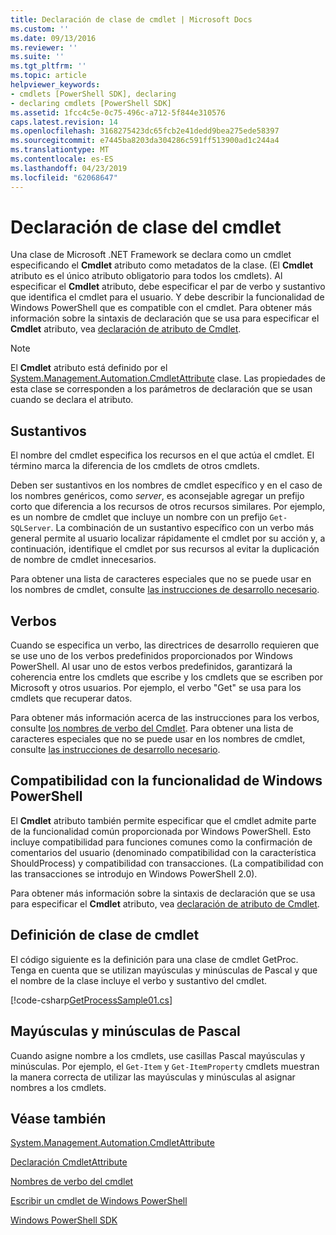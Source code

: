 ```yaml
---
title: Declaración de clase de cmdlet | Microsoft Docs
ms.custom: ''
ms.date: 09/13/2016
ms.reviewer: ''
ms.suite: ''
ms.tgt_pltfrm: ''
ms.topic: article
helpviewer_keywords:
- cmdlets [PowerShell SDK], declaring
- declaring cmdlets [PowerShell SDK]
ms.assetid: 1fcc4c5e-0c75-496c-a712-5f844e310576
caps.latest.revision: 14
ms.openlocfilehash: 3168275423dc65fcb2e41dedd9bea275ede58397
ms.sourcegitcommit: e7445ba8203da304286c591ff513900ad1c244a4
ms.translationtype: MT
ms.contentlocale: es-ES
ms.lasthandoff: 04/23/2019
ms.locfileid: "62068647"
---
```

# <a name="cmdlet-class-declaration"></a>Declaración de clase del cmdlet

Una clase de Microsoft .NET Framework se declara como un cmdlet especificando el **Cmdlet** atributo como metadatos de la clase. (El **Cmdlet** atributo es el único atributo obligatorio para todos los cmdlets). Al especificar el **Cmdlet** atributo, debe especificar el par de verbo y sustantivo que identifica el cmdlet para el usuario. Y debe describir la funcionalidad de Windows PowerShell que es compatible con el cmdlet. Para obtener más información sobre la sintaxis de declaración que se usa para especificar el **Cmdlet** atributo, vea [declaración de atributo de Cmdlet](./cmdlet-attribute-declaration.md).

> [!NOTE]
> El **Cmdlet** atributo está definido por el [System.Management.Automation.CmdletAttribute](/dotnet/api/System.Management.Automation.CmdletAttribute) clase. Las propiedades de esta clase se corresponden a los parámetros de declaración que se usan cuando se declara el atributo.

## <a name="nouns"></a>Sustantivos

El nombre del cmdlet especifica los recursos en el que actúa el cmdlet. El término marca la diferencia de los cmdlets de otros cmdlets.

Deben ser sustantivos en los nombres de cmdlet específico y en el caso de los nombres genéricos, como *server*, es aconsejable agregar un prefijo corto que diferencia a los recursos de otros recursos similares. Por ejemplo, es un nombre de cmdlet que incluye un nombre con un prefijo `Get-SQLServer`. La combinación de un sustantivo específico con un verbo más general permite al usuario localizar rápidamente el cmdlet por su acción y, a continuación, identifique el cmdlet por sus recursos al evitar la duplicación de nombre de cmdlet innecesarios.

Para obtener una lista de caracteres especiales que no se puede usar en los nombres de cmdlet, consulte [las instrucciones de desarrollo necesario](./required-development-guidelines.md).

## <a name="verbs"></a>Verbos

Cuando se especifica un verbo, las directrices de desarrollo requieren que se use uno de los verbos predefinidos proporcionados por Windows PowerShell. Al usar uno de estos verbos predefinidos, garantizará la coherencia entre los cmdlets que escribe y los cmdlets que se escriben por Microsoft y otros usuarios. Por ejemplo, el verbo "Get" se usa para los cmdlets que recuperar datos.

Para obtener más información acerca de las instrucciones para los verbos, consulte [los nombres de verbo del Cmdlet](./approved-verbs-for-windows-powershell-commands.md). Para obtener una lista de caracteres especiales que no se puede usar en los nombres de cmdlet, consulte [las instrucciones de desarrollo necesario](./required-development-guidelines.md).

## <a name="supporting-windows-powershell-functionality"></a>Compatibilidad con la funcionalidad de Windows PowerShell

El **Cmdlet** atributo también permite especificar que el cmdlet admite parte de la funcionalidad común proporcionada por Windows PowerShell. Esto incluye compatibilidad para funciones comunes como la confirmación de comentarios del usuario (denominado compatibilidad con la característica ShouldProcess) y compatibilidad con transacciones. (La compatibilidad con las transacciones se introdujo en Windows PowerShell 2.0).

Para obtener más información sobre la sintaxis de declaración que se usa para especificar el **Cmdlet** atributo, vea [declaración de atributo de Cmdlet](./cmdlet-attribute-declaration.md).

## <a name="cmdlet-class-definition"></a>Definición de clase de cmdlet

El código siguiente es la definición para una clase de cmdlet GetProc. Tenga en cuenta que se utilizan mayúsculas y minúsculas de Pascal y que el nombre de la clase incluye el verbo y sustantivo del cmdlet.

[!code-csharp[GetProcessSample01.cs](../../powershell-sdk-samples/SDK-2.0/csharp/GetProcessSample01/GetProcessSample01.cs#L33-L34 "GetProcessSample01.cs")]

## <a name="pascal-casing"></a>Mayúsculas y minúsculas de Pascal

Cuando asigne nombre a los cmdlets, use casillas Pascal mayúsculas y minúsculas. Por ejemplo, el `Get-Item` y `Get-ItemProperty` cmdlets muestran la manera correcta de utilizar las mayúsculas y minúsculas al asignar nombres a los cmdlets.

## <a name="see-also"></a>Véase también

[System.Management.Automation.CmdletAttribute](/dotnet/api/System.Management.Automation.CmdletAttribute)

[Declaración CmdletAttribute](./cmdlet-attribute-declaration.md)

[Nombres de verbo del cmdlet](./approved-verbs-for-windows-powershell-commands.md)

[Escribir un cmdlet de Windows PowerShell](./writing-a-windows-powershell-cmdlet.md)

[Windows PowerShell SDK](../windows-powershell-reference.md)
